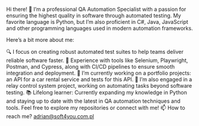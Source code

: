 Hi there! 👋
I’m a professional QA Automation Specialist with a passion for ensuring the highest quality in software through automated testing. My favorite language is Python, but I’m also proficient in C#, Java, JavaScript and other programming languages used in modern automation frameworks.

Here’s a bit more about me:

🔍 I focus on creating robust automated test suites to help teams deliver reliable software faster.
🧪 Experience with tools like Selenium, Playwright, Postman, and Cypress, along with CI/CD pipelines to ensure smooth integration and deployment.
🚗 I’m currently working on a portfolio projects: an API for a car rental service and tests for this API.
🔧 I’m also engaged in a relay control system project, working on automating tasks beyond software testing.
📚 Lifelong learner: Currently expanding my knowledge in Python and staying up to date with the latest in QA automation techniques and tools.
Feel free to explore my repositories or connect with me! 📫 How to reach me? adrian@soft4you.com.pl

